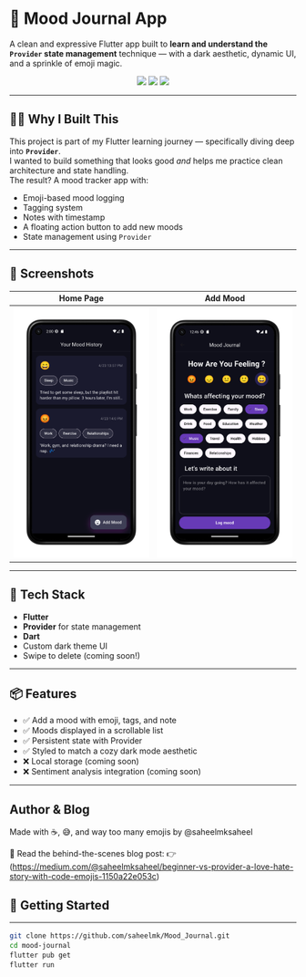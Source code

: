 # 🧠 Mood Journal App

A clean and expressive Flutter app built to **learn and understand the `Provider` state management** technique — with a dark aesthetic, dynamic UI, and a sprinkle of emoji magic.

<p align="center">
  <img src="https://img.shields.io/badge/Flutter-%2302569B.svg?style=for-the-badge&logo=Flutter&logoColor=white"/>
  <img src="https://img.shields.io/badge/Dart-%230175C2.svg?style=for-the-badge&logo=dart&logoColor=white"/>
  <img src="https://img.shields.io/badge/State%20Management-Provider-blueviolet?style=for-the-badge"/>
</p>

---

## 🧘‍♂️ Why I Built This

This project is part of my Flutter learning journey — specifically diving deep into **`Provider`**.  
I wanted to build something that looks good *and* helps me practice clean architecture and state handling.  
The result? A mood tracker app with:

- Emoji-based mood logging
- Tagging system
- Notes with timestamp
- A floating action button to add new moods
- State management using `Provider`

---

## 📱 Screenshots

| Home Page | Add Mood |
|-----------|----------|
| ![Home](assets/screenshots/homepage-portrait.png) | ![Add Mood](assets/screenshots/addmood-portrait.png) |


---

## 🧰 Tech Stack

- **Flutter**
- **Provider** for state management
- **Dart**
- Custom dark theme UI
- Swipe to delete (coming soon!)

---

## 📦 Features

- ✅ Add a mood with emoji, tags, and note
- ✅ Moods displayed in a scrollable list
- ✅ Persistent state with Provider
- ✅ Styled to match a cozy dark mode aesthetic
- ❌ Local storage (coming soon)
- ❌ Sentiment analysis integration (coming soon)

---
## Author & Blog
Made with ☕, 😅, and way too many emojis by @saheelmksaheel

📝 Read the behind-the-scenes blog post:
👉 (https://medium.com/@saheelmksaheel/beginner-vs-provider-a-love-hate-story-with-code-emojis-1150a22e053c)

## 🚀 Getting Started

---
```bash
git clone https://github.com/saheelmk/Mood_Journal.git
cd mood-journal
flutter pub get
flutter run



